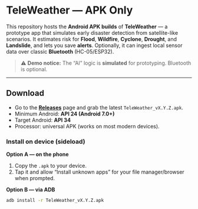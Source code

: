# TeleWeather — APK Only

This repository hosts the **Android APK builds** of **TeleWeather** — a prototype app that simulates early disaster detection from satellite-like scenarios. It estimates risk for **Flood**, **Wildfire**, **Cyclone**, **Drought**, and **Landslide**, and lets you save **alerts**. Optionally, it can ingest local sensor data over classic **Bluetooth** (HC-05/ESP32).

> ⚠️ **Demo notice:** The “AI” logic is **simulated** for prototyping. Bluetooth is optional.

---

## Download

- Go to the **[Releases](../../releases)** page and grab the latest `TeleWeather_vX.Y.Z.apk`.
- Minimum Android: **API 24 (Android 7.0+)**  
- Target Android: **API 34**  
- Processor: universal APK (works on most modern devices).

### Install on device (sideload)

**Option A — on the phone**
1. Copy the `.apk` to your device.
2. Tap it and allow “Install unknown apps” for your file manager/browser when prompted.

**Option B — via ADB**
```bash
adb install -r TeleWeather_vX.Y.Z.apk
